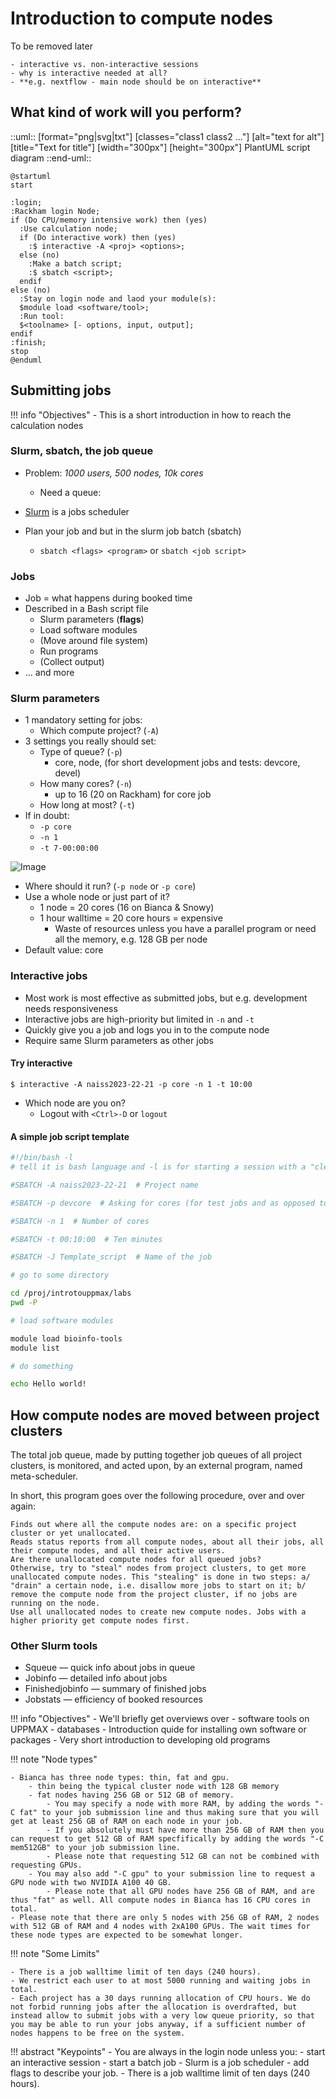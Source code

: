 # Introduction to compute nodes

To be removed later

    - interactive vs. non-interactive sessions
    - why is interactive needed at all?
    - **e.g. nextflow - main node should be on interactive**


## What kind of work will you perform?

::uml:: [format="png|svg|txt"] [classes="class1 class2 ..."] [alt="text for alt"] [title="Text for title"] [width="300px"] [height="300px"]
  PlantUML script diagram
::end-uml::


```uml
@startuml
start

:login;
:Rackham login Node;
if (Do CPU/memory intensive work) then (yes)
  :Use calculation node;
  if (Do interactive work) then (yes)
    :$ interactive -A <proj> <options>;
  else (no)
    :Make a batch script;
    :$ sbatch <script>;
  endif 
else (no)
  :Stay on login node and laod your module(s):
  $module load <software/tool>;
  :Run tool: 
  $<toolname> [- options, input, output];
endif
:finish;
stop
@enduml
```


## Submitting jobs

!!! info "Objectives"
    - This is a short introduction in how to reach the calculation nodes

### Slurm, sbatch, the job queue
- Problem: _1000 users, 500 nodes, 10k cores_
    - Need a queue:

- [Slurm](https://slurm.schedmd.com/) is a jobs scheduler
- Plan your job and but in the slurm job batch (sbatch)
    
    - `sbatch <flags> <program>` or
     `sbatch <job script>`

### Jobs
- Job = what happens during booked time
- Described in a Bash script file
    - Slurm parameters (**flags**)
    - Load software modules
    - (Move around file system)
    - Run programs
    - (Collect output)
- ... and more

### Slurm parameters
- 1 mandatory setting for jobs:
    - Which compute project? (`-A`)
- 3 settings you really should set:
    - Type of queue? (`-p`)
        - core, node, (for short development jobs and tests: devcore, devel)
    - How many cores? (`-n`)
        - up to 16 (20 on Rackham) for core job
    - How long at most? (`-t`)
- If in doubt:
    - `-p core`
    - `-n 1`
    - `-t 7-00:00:00`

![Image](./img/queue1.png)

- Where should it run? (`-p node` or `-p core`)
- Use a whole node or just part of it?
    - 1 node = 20 cores (16 on Bianca & Snowy)
    - 1 hour walltime = 20 core hours = expensive
        - Waste of resources unless you have a parallel program or need all the memory, e.g. 128 GB per node
- Default value: core

### Interactive jobs
- Most work is most effective as submitted jobs, but e.g. development needs responsiveness
- Interactive jobs are high-priority but limited in `-n` and `-t`
- Quickly give you a job and logs you in to the compute node
- Require same Slurm parameters as other jobs

#### Try interactive

```
$ interactive -A naiss2023-22-21 -p core -n 1 -t 10:00
```

- Which node are you on?
  - Logout with `<Ctrl>-D` or `logout`
 
#### A simple job script template

```bash
#!/bin/bash -l 
# tell it is bash language and -l is for starting a session with a "clean environment, e.g. with no modules loaded and paths reset"

#SBATCH -A naiss2023-22-21  # Project name

#SBATCH -p devcore  # Asking for cores (for test jobs and as opposed to multiple nodes) 

#SBATCH -n 1  # Number of cores

#SBATCH -t 00:10:00  # Ten minutes

#SBATCH -J Template_script  # Name of the job

# go to some directory

cd /proj/introtouppmax/labs
pwd -P

# load software modules

module load bioinfo-tools
module list

# do something

echo Hello world!  

```

## How compute nodes are moved between project clusters

The total job queue, made by putting together job queues of all project clusters, is monitored, and acted upon, by an external program, named meta-scheduler.

In short, this program goes over the following procedure, over and over again:

    Finds out where all the compute nodes are: on a specific project cluster or yet unallocated.
    Reads status reports from all compute nodes, about all their jobs, all their compute nodes, and all their active users.
    Are there unallocated compute nodes for all queued jobs?
    Otherwise, try to "steal" nodes from project clusters, to get more unallocated compute nodes. This "stealing" is done in two steps: a/ "drain" a certain node, i.e. disallow more jobs to start on it; b/ remove the compute node from the project cluster, if no jobs are running on the node.
    Use all unallocated nodes to create new compute nodes. Jobs with a higher priority get compute nodes first.


### Other Slurm tools

- Squeue — quick info about jobs in queue
- Jobinfo — detailed info about jobs
- Finishedjobinfo — summary of finished jobs
- Jobstats — efficiency of booked resources

!!! info "Objectives"
    - We'll briefly get overviews over 
        -  software tools on UPPMAX
        -  databases
    - Introduction quide for installing own software or packages
    - Very short introduction to developing old programs

!!! note "Node types"

    - Bianca has three node types: thin, fat and gpu. 
        - thin being the typical cluster node with 128 GB memory 
        - fat nodes having 256 GB or 512 GB of memory. 
            - You may specify a node with more RAM, by adding the words "-C fat" to your job submission line and thus making sure that you will get at least 256 GB of RAM on each node in your job. 
            - If you absolutely must have more than 256 GB of RAM then you can request to get 512 GB of RAM specfifically by adding the words "-C mem512GB" to your job submission line. 
            - Please note that requesting 512 GB can not be combined with requesting GPUs.
        - You may also add "-C gpu" to your submission line to request a GPU node with two NVIDIA A100 40 GB. 
            - Please note that all GPU nodes have 256 GB of RAM, and are thus "fat" as well. All compute nodes in Bianca has 16 CPU cores in total.
    - Please note that there are only 5 nodes with 256 GB of RAM, 2 nodes with 512 GB of RAM and 4 nodes with 2xA100 GPUs. The wait times for these node types are expected to be somewhat longer.
   
!!! note "Some Limits"

    - There is a job walltime limit of ten days (240 hours).
    - We restrict each user to at most 5000 running and waiting jobs in total.
    - Each project has a 30 days running allocation of CPU hours. We do not forbid running jobs after the allocation is overdrafted, but instead allow to submit jobs with a very low queue priority, so that you may be able to run your jobs anyway, if a sufficient number of nodes happens to be free on the system.


!!! abstract "Keypoints"
    - You are always in the login node unless you:
        - start an interactive session
        - start a batch job
    - Slurm is a job scheduler
        - add flags to describe your job.
    - There is a job walltime limit of ten days (240 hours).
 
